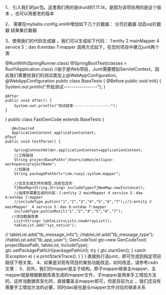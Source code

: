 1、	引入我们的jar包。这里我们用的是druid的1.11.14，是因为该项目用的是这个版本 ，也可以用更老的版本    

2、	需要在mybatis-config.xml中增加如下几个拦截器：
 <plugins>
    <plugin interceptor="com.tengjie.common.persistence.interceptor.PaginationInterceptor" />分页拦截器
    <plugin interceptor="com.tengjie.common.persistence.interceptor.MapperModifyPlugin" />动态sql拦截器
    <plugin interceptor="com.tengjie.common.persistence.interceptor.ResultSetInterceptor" />结果集拦截器
</plugins>

3、使用我们的代码生成器 ，我们可以生成如下代码：
1:entity 2 mainMapper 4 service 5：dao 6:extdao 7:mapper
调用方式如下，在您的项目中建立junit两个类

@RunWith(SpringRunner.class)
@SpringBootTest(classes = RuoYiApplication.class)
//由于是Web项目，Junit需要模拟ServletContext，因此我们需要给我们的测试类加上@WebAppConfiguration。
@WebAppConfiguration
public class BaseTests {
	@Before
    public void init() {
        System.out.println("开始测试-----------------");
    }
 
    @After
    public void after() {
        System.out.println("测试结束-----------------");
    }

}
public class FastGenCode  extends BaseTests {
	
	   @Autowired
	   ApplicationContext applicationContext;
	@Test
	public void testParse() {
		
		SpringContextHolder.applicationContext=applicationContext;
		//工程路径
		String projectBasePath="/Users/admin/eclipse-workspace/projectName";
		//包路径
		String packagePathUrl="com.ruoyi.system.mapper";
        
        //包含生成文件的类型,目前包含的
      	TjNewMap<String,String> includeType=TjNewMap.newInstance();
      	//选择所需要生成的内容：1:entity 2 mainMapper 4 service 5：dao 6:extdao 7:mapper
      	//includeType.putCon("1","2","3","4","5","6","7");//1:entity 2 mainMapper  4 service 5：dao 6:extdao 7:mapper
      	includeType.putConMutil("1","2","4","5","6","7");
       //添加数据库表
      	List<String> tableList=Lists.newArrayList();
		tableList.add("sys_notice");
//		tableList.add("tb_message_info");
		//tableList.add("tb_message_type");
      	//tableList.add("tb_app_user");
		GenCodeTool gtc=new GenCodeTool( projectBasePath, tableList, includeType); 
		gtc.setPackagePathUrl(packagePathUrl);
		try {
			gtc.startGen();
		} catch (Exception e) {
			e.printStackTrace();
		}
	}
}
直接执行该junit，即可生成到指定项目路径下相关类。
4、如果是对现有项目的某些功能改造，如何改造，请参考csdn文章：
5、另外，我们的mapper是主子结构，即子mapper继承主mapper，主mapper就是根据数据库表生成的mapper文件，子mapper是用来手工增加方法的，这样当数据库变化时，直接覆盖主mapper即可，但是目前为止 ，我们还没有需要手工增加方法的必要，同时dao层也是与mapper文件对应的继承关系
